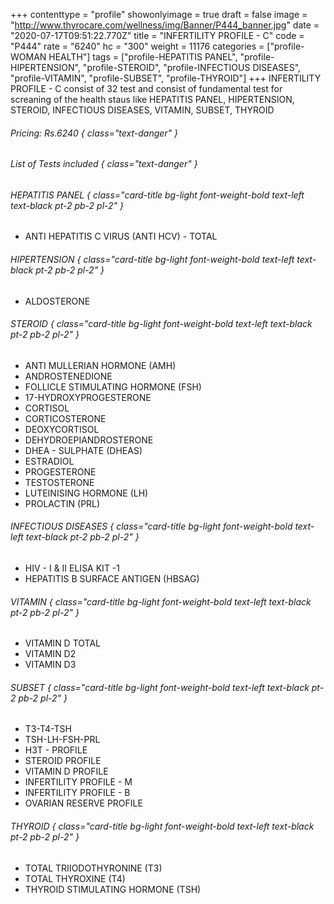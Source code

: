 +++
contenttype = "profile"
showonlyimage = true
draft = false
image = "http://www.thyrocare.com/wellness/img/Banner/P444_banner.jpg"
date = "2020-07-17T09:51:22.770Z"
title = "INFERTILITY PROFILE - C"
code = "P444"
rate = "6240"
hc = "300"
weight = 11176
categories = ["profile-WOMAN HEALTH"]
tags = ["profile-HEPATITIS PANEL", "profile-HIPERTENSION", "profile-STEROID", "profile-INFECTIOUS DISEASES", "profile-VITAMIN", "profile-SUBSET", "profile-THYROID"]
+++
INFERTILITY PROFILE - C consist of 32 test and consist of fundamental test for screaning of the health staus like HEPATITIS PANEL, HIPERTENSION, STEROID, INFECTIOUS DISEASES, VITAMIN, SUBSET, THYROID
<!--more-->
###### Pricing: Rs.6240 { class="text-danger" }

###### List of Tests included { class="text-danger" }

###### HEPATITIS PANEL { class="card-title bg-light font-weight-bold text-left text-black pt-2 pb-2 pl-2" } 
* ANTI HEPATITIS C VIRUS (ANTI HCV) - TOTAL
###### HIPERTENSION { class="card-title bg-light font-weight-bold text-left text-black pt-2 pb-2 pl-2" } 
* ALDOSTERONE
###### STEROID { class="card-title bg-light font-weight-bold text-left text-black pt-2 pb-2 pl-2" } 
* ANTI MULLERIAN HORMONE (AMH)
* ANDROSTENEDIONE
* FOLLICLE STIMULATING HORMONE (FSH)
* 17-HYDROXYPROGESTERONE
* CORTISOL
* CORTICOSTERONE
* DEOXYCORTISOL
* DEHYDROEPIANDROSTERONE
* DHEA - SULPHATE (DHEAS)
* ESTRADIOL
* PROGESTERONE
* TESTOSTERONE
* LUTEINISING HORMONE (LH)
* PROLACTIN (PRL)
###### INFECTIOUS DISEASES { class="card-title bg-light font-weight-bold text-left text-black pt-2 pb-2 pl-2" } 
* HIV - I & II ELISA KIT -1
* HEPATITIS B SURFACE ANTIGEN (HBSAG)
###### VITAMIN { class="card-title bg-light font-weight-bold text-left text-black pt-2 pb-2 pl-2" } 
* VITAMIN D TOTAL
* VITAMIN D2
* VITAMIN D3
###### SUBSET { class="card-title bg-light font-weight-bold text-left text-black pt-2 pb-2 pl-2" } 
* T3-T4-TSH
* TSH-LH-FSH-PRL
* H3T - PROFILE
* STEROID PROFILE
* VITAMIN D PROFILE
* INFERTILITY PROFILE - M
* INFERTILITY PROFILE - B
* OVARIAN RESERVE PROFILE
###### THYROID { class="card-title bg-light font-weight-bold text-left text-black pt-2 pb-2 pl-2" } 
* TOTAL TRIIODOTHYRONINE (T3)
* TOTAL THYROXINE (T4)
* THYROID STIMULATING HORMONE (TSH)
